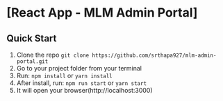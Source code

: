 # [React App - MLM Admin Portal]

## Quick Start

1.  Clone the repo `git clone https://github.com/srthapa927/mlm-admin-portal.git`
2.  Go to your project folder from your terminal
3.  Run: `npm install` or `yarn install`
4.  After install, run: `npm run start` or `yarn start`
5.  It will open your browser(http://localhost:3000)

